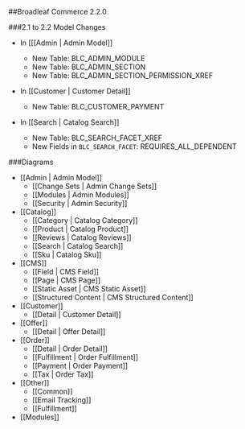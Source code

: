 ##Broadleaf Commerce 2.2.0

###2.1 to 2.2 Model Changes
- In [[[Admin | Admin Model]]
	- New Table: BLC_ADMIN_MODULE
	- New Table: BLC_ADMIN_SECTION
	- New Table: BLC_ADMIN_SECTION_PERMISSION_XREF




- In [[Customer | Customer Detail]]
	- New Table: BLC_CUSTOMER_PAYMENT
- In [[Search | Catalog Search]]
	- New Table: BLC_SEARCH_FACET_XREF 
	- New Fields in `BLC_SEARCH_FACET`: REQUIRES_ALL_DEPENDENT 

###Diagrams
- [[Admin | Admin Model]]
	- [[Change Sets | Admin Change Sets]]
	- [[Modules | Admin Modules]]
	- [[Security | Admin Security]]
- [[Catalog]]
 	- [[Category | Catalog Category]]
	- [[Product | Catalog Product]]
	- [[Reviews | Catalog Reviews]]
	- [[Search | Catalog Search]]
	- [[Sku | Catalog Sku]]
- [[CMS]]
	- [[Field | CMS Field]]		
	- [[Page | CMS Page]]
	- [[Static Asset | CMS Static Asset]]
	- [[Structured Content | CMS Structured Content]]
- [[Customer]]
	- [[Detail | Customer Detail]]
- [[Offer]]
	- [[Detail | Offer Detail]]
- [[Order]]
	- [[Detail | Order Detail]]
	- [[Fulfillment | Order Fulfillment]]
	- [[Payment | Order Payment]]
	- [[Tax | Order Tax]]
- [[Other]]
	- [[Common]]
	- [[Email Tracking]]
	- [[Fulfillment]]
- [[Modules]]